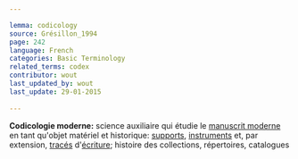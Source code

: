 ```yaml
---

lemma: codicology
source: Grésillon_1994
page: 242 
language: French
categories: Basic Terminology
related_terms: codex
contributor: wout
last_updated_by: wout
last_update: 29-01-2015
        
---
```


**Codicologie moderne:** science auxiliaire qui étudie le [manuscrit moderne](manuscriptModern.html) en tant qu'objet matériel et historique: [supports](textCarrier.html), [instruments](writingTool.html) et, par extension, [tracés](trace.html) d'[écriture](writingProcess.html); histoire des collections, répertoires, catalogues 

